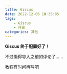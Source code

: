 ```yaml
---
title: Giscus
date: 2022-12-06 18:35:05
tags:
    - Giscus
    - 评论
categories: 其他
---
```


**Giscus 终于配置好了！**

<!-- more -->

不过懒得导入之前的评论了……

教程有时间再写吧
